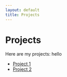 ```yaml
---
layout: default
title: Projects
---
```


# Projects

Here are my projects: hello

- [Project 1](projects/project1.md)
- [Project 2](projects/project2.md)

